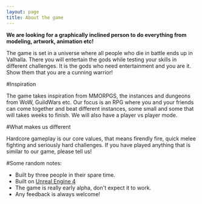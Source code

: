 ```yaml
---
layout: page
title: About the game
---
```


**We are looking for a graphically inclined person to do everything from modeling, artwork, animation etc!**

The game is set in a universe where all people who die in battle ends up in Valhalla. There you will entertain the gods while testing your skills in different challenges. It is the gods who need entertainment and you are it. Show them that you are a cunning warrior!

#Inspiration

The game takes inspiration from MMORPGS, the instances and dungeons from WoW, GuildWars etc. Our focus is an RPG where you and your friends can come together and beat different instances, some small and some that will takes weeks to finish. We will also have a player vs player mode.

#What makes us different

Hardcore gameplay is our core values, that means firendly fire, quick melee fighting and seriously hard challenges. If you have played anything that is similar to our game, please tell us!

#Some random notes:

* Built by three people in their spare time.
* Built on [Unreal Engine 4](http://unreal.com)
* The game is really early alpha, don't expect it to work.
* Any feedback is always welcome!
